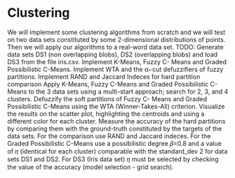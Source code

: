 # Clustering
We will implement some clustering algorithms from scratch and we will test on two data sets constituted by some 2-dimensional distributions of points. Then we will apply our algorithms to a real-word data set.
TODO:
Generate data sets DS1 (non overlapping blobs), DS2 (overlapping blobs) and load DS3 from the file iris.csv.
Implement K-Means, Fuzzy C- Means and Graded Possibilistic C-Means.
Implement WTA and the α−cut defuzzifiers of fuzzy partitions.
Implement RAND and Jaccard Indeces for hard partition comparison
Apply K-Means, Fuzzy C-Means and Graded Possibilistic C-Means to the 3 data sets using a multi-start approach; search for 2, 3, and 4 clusters.
Defuzzify the soft partitions of Fuzzy C- Means and Graded Possibilistic C-Means using the WTA (Winner-Takes-All) criterion.
Visualize the results on the scatter plot, highlighting the centroids and using a different color for each cluster.
Measure the accuracy of the hard partitions by comparing them with the ground-truth constituted by the targets of the data sets. For the comparison use RAND and Jaccard indeces.
For the Graded Possibilistic C-Means use a possibilistic degree  𝛽=0.8 and a value of  𝜂 (identical for each cluster) comparable with the standard_dev 2 for data sets DS1 and DS2. For DS3 (Iris data set)  𝜂 must be selected by checking the value of the accuracy (model selection - grid search).

